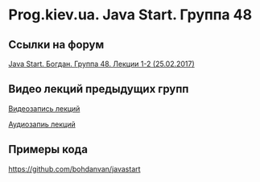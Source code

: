 Prog.kiev.ua. Java Start. Группа 48
===

## Cсылки на форум

[Java Start. Богдан. Группа 48. Лекции 1-2 (25.02.2017)](https://prog.kiev.ua/forum/index.php/topic,2791.0.html)

## Видео лекций предыдущих групп

[Видеозапись лекций](https://mega.nz/#F!SRclnQQT)

[Аудиозапиь лекций](https://mega.nz/#F!GY8UjTBS)

## Примеры кода

https://github.com/bohdanvan/javastart
